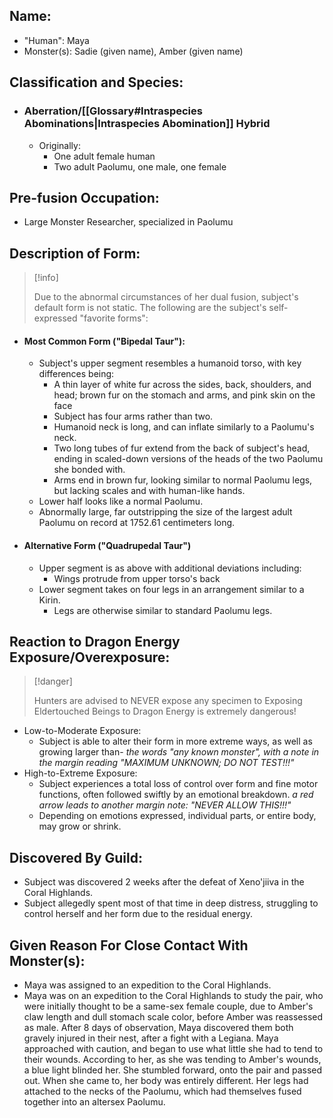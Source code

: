 ## Name:
- "Human": Maya
- Monster(s): Sadie (given name), Amber (given name)

## Classification and Species:
- ### Aberration/[[Glossary#Intraspecies Abominations|Intraspecies Abomination]] Hybrid
	- Originally:
		- One adult female human
		- Two adult Paolumu, one male, one female

## Pre-fusion Occupation:
- Large Monster Researcher, specialized in Paolumu

## Description of Form:
> [!info] 
>
> Due to the abnormal circumstances of her dual fusion, subject's default form is not static.
>  The following are the subject's self-expressed "favorite forms":

- #### Most Common Form ("Bipedal Taur"):
	- Subject's upper segment resembles a humanoid torso, with key differences being:
		- A thin layer of white fur across the sides, back, shoulders, and head; brown fur on the stomach and arms, and pink skin on the face
		- Subject has four arms rather than two.
		- Humanoid neck is long, and can inflate similarly to a Paolumu's neck.
		- Two long tubes of fur extend from the back of subject's head, ending in scaled-down versions of the heads of the two Paolumu she bonded with.
		- Arms end in brown fur, looking similar to normal Paolumu legs, but lacking scales and with human-like hands.
	- Lower half looks like a normal Paolumu.
	- Abnormally large, far outstripping the size of the largest adult Paolumu on record at 1752.61 centimeters long.
- #### Alternative Form ("Quadrupedal Taur")
	- Upper segment is as above with additional deviations including:
		- Wings protrude from upper torso's back
	- Lower segment takes on four legs in an arrangement similar to a Kirin.
		- Legs are otherwise similar to standard Paolumu legs.

## Reaction to Dragon Energy Exposure/Overexposure:
> [!danger]
> 
> Hunters are advised to NEVER expose any specimen to 
> Exposing Eldertouched Beings to Dragon Energy is extremely dangerous!
- Low-to-Moderate Exposure:
	- Subject is able to alter their form in more extreme ways, as well as growing larger than- *the words "any known monster", with a note in the margin reading "MAXIMUM UNKNOWN; DO NOT TEST!!!"*
- High-to-Extreme Exposure:
	- Subject experiences a total loss of control over form and fine motor functions, often followed swiftly by an emotional breakdown. *a red arrow leads to another margin note: "NEVER ALLOW THIS!!!"*
	- Depending on emotions expressed, individual parts, or entire body, may grow or shrink.

## Discovered By Guild:
- Subject was discovered 2 weeks after the defeat of Xeno'jiiva in the Coral Highlands.
- Subject allegedly spent most of that time in deep distress, struggling to control herself and her form due to the residual energy.

## Given Reason For Close Contact With Monster(s):
- Maya was assigned to an expedition to the Coral Highlands.
- Maya was on an expedition to the Coral Highlands to study the pair, who were initially thought to be a same-sex female couple, due to Amber's claw length and dull stomach scale color, before Amber was reassessed as male. After 8 days of observation, Maya discovered them both gravely injured in their nest, after a fight with a Legiana.  Maya approached with caution, and began to use what little she had to tend to their wounds. According to her, as she was tending to Amber's wounds, a blue light blinded her. She stumbled forward, onto the pair and passed out.  When she came to, her body was entirely different. Her legs had attached to the necks of the Paolumu, which had themselves fused together into an altersex Paolumu.
